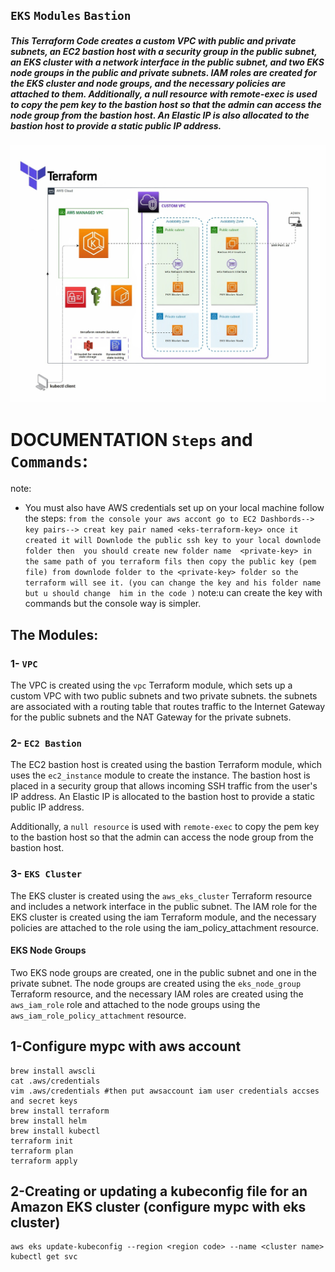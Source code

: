 ## `EKS`  `Modules`  `Bastion`

##### This Terraform Code creates a custom VPC with public and private subnets, an EC2 bastion host with a security group in the public subnet, an EKS cluster with a network interface in the public subnet, and two EKS node groups in the public and private subnets. IAM roles are created for the EKS cluster and node groups, and the necessary policies are attached to them. Additionally, a null resource with remote-exec is used to copy the pem key to the bastion host so that the admin can access the node group from the bastion host. An Elastic IP is also allocated to the bastion host to provide a static public IP address.

![alt text](Diagram.jpeg)

# DOCUMENTATION `Steps` and `Commands`:
note:
* You must also have AWS credentials set up on your local machine follow the steps:
`from the console your aws accont go to EC2 Dashbords--> key pairs--> creat key pair named <eks-terraform-key> once it created it will Downlode the public ssh key to your local downlode folder then  you should create new folder name  <private-key> in the same path of you terraform fils then copy the public key (pem file) from downlode folder to the <private-key> folder so the terraform will see it.
(you can change the key and his folder name but u should change  him in the code )`
note:u can create the key with commands but the console way is simpler.

## The Modules:

### 1- `VPC` 

The VPC is created using the `vpc` Terraform module, which sets up a custom VPC with two public subnets and two private subnets. the subnets are associated with a routing table that routes traffic to the Internet Gateway for the public subnets and the NAT Gateway for the private subnets.

### 2- `EC2 Bastion`

The EC2 bastion host is created using the bastion Terraform module, which uses the `ec2_instance` module to create the instance. The bastion host is placed in a security group that allows incoming SSH traffic from the user's IP address. An Elastic IP is allocated to the bastion host to provide a static public IP address.

Additionally, a `null resource` is used with `remote-exec` to copy the pem key to the bastion host so that the admin can access the node group from the bastion host.

### 3- `EKS Cluster`

The EKS cluster is created using the `aws_eks_cluster` Terraform resource and includes a network interface in the public subnet. The IAM role for the EKS cluster is created using the iam Terraform module, and the necessary policies are attached to the role using the iam_policy_attachment resource.

#### EKS Node Groups

Two EKS node groups are created, one in the public subnet and one in the private subnet. The node groups are created using the `eks_node_group` Terraform resource, and the necessary IAM roles are created using the `aws_iam_role` role  and attached to the node groups using the `aws_iam_role_policy_attachment` resource.

## 1-Configure mypc with aws account
```
brew install awscli
cat .aws/credentials
vim .aws/credentials #then put awsaccount iam user credentials accses and secret keys
brew install terraform
brew install helm
brew install kubectl
terraform init
terraform plan 
terraform apply
```
## 2-Creating or updating a kubeconfig file for an Amazon EKS cluster (configure mypc with eks cluster)
```
aws eks update-kubeconfig --region <region code> --name <cluster name>
kubectl get svc
```
  
